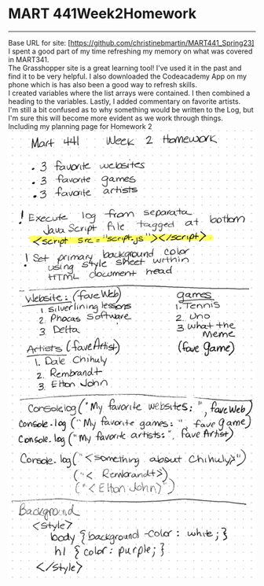 # MART 441Week2Homework
---
Base URL for site: [https://github.com/christinebmartin/MART441_Spring23]<br/>
I spent a good part of my time refreshing my memory on what was covered in MART341. <br/>
The Grasshopper site is a great learning tool!  I've used it in the past and find it to be very helpful.  I also downloaded the Codeacademy App on my phone which is has also been a good way to refresh skills.<br/>
I created variables where the list arrays were contained. 
I then combined a heading to the variables.
Lastly, I added commentary on favorite artists.<br/>
I'm still a bit confused as to why something would be written to the Log, but I'm sure this will become more evident as we work through things.<br/>
Including my planning page for Homework 2<br/>
![Remarkable Planning Page](HW2plan.png)
